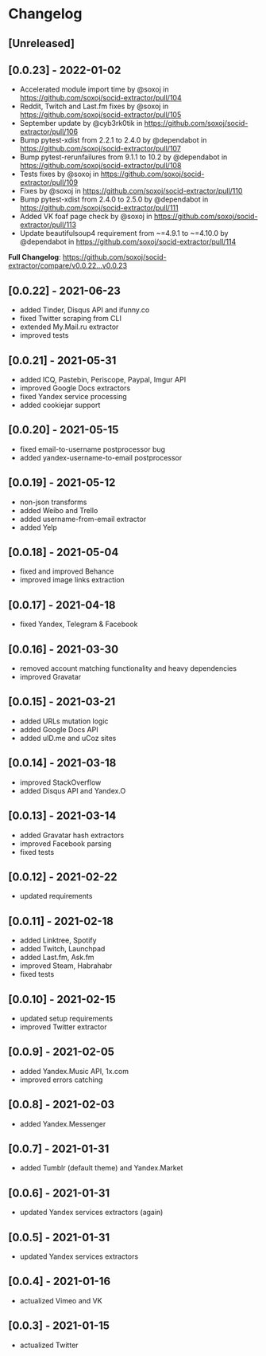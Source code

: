 # Changelog

## [Unreleased]

## [0.0.23] - 2022-01-02
* Accelerated module import time by @soxoj in https://github.com/soxoj/socid-extractor/pull/104
* Reddit, Twitch and Last.fm fixes by @soxoj in https://github.com/soxoj/socid-extractor/pull/105
* September update by @cyb3rk0tik in https://github.com/soxoj/socid-extractor/pull/106
* Bump pytest-xdist from 2.2.1 to 2.4.0 by @dependabot in https://github.com/soxoj/socid-extractor/pull/107
* Bump pytest-rerunfailures from 9.1.1 to 10.2 by @dependabot in https://github.com/soxoj/socid-extractor/pull/108
* Tests fixes by @soxoj in https://github.com/soxoj/socid-extractor/pull/109
* Fixes by @soxoj in https://github.com/soxoj/socid-extractor/pull/110
* Bump pytest-xdist from 2.4.0 to 2.5.0 by @dependabot in https://github.com/soxoj/socid-extractor/pull/111
* Added VK foaf page check by @soxoj in https://github.com/soxoj/socid-extractor/pull/113
* Update beautifulsoup4 requirement from ~=4.9.1 to ~=4.10.0 by @dependabot in https://github.com/soxoj/socid-extractor/pull/114

**Full Changelog**: https://github.com/soxoj/socid-extractor/compare/v0.0.22...v0.0.23

## [0.0.22] - 2021-06-23
* added Tinder, Disqus API and ifunny.co
* fixed Twitter scraping from CLI
* extended My.Mail.ru extractor
* improved tests

## [0.0.21] - 2021-05-31
* added ICQ, Pastebin, Periscope, Paypal, Imgur API
* improved Google Docs extractors
* fixed Yandex service processing
* added cookiejar support

## [0.0.20] - 2021-05-15
* fixed email-to-username postprocessor bug
* added yandex-username-to-email postprocessor

## [0.0.19] - 2021-05-12
* non-json transforms
* added Weibo and Trello
* added username-from-email extractor
* added Yelp

## [0.0.18] - 2021-05-04
* fixed and improved Behance
* improved image links extraction

## [0.0.17] - 2021-04-18
* fixed Yandex, Telegram & Facebook

## [0.0.16] - 2021-03-30
* removed account matching functionality and heavy dependencies
* improved Gravatar

## [0.0.15] - 2021-03-21
* added URLs mutation logic
* added Google Docs API
* added uID.me and uCoz sites

## [0.0.14] - 2021-03-18
* improved StackOverflow
* added Disqus API and Yandex.O

## [0.0.13] - 2021-03-14
* added Gravatar hash extractors
* improved Facebook parsing
* fixed tests

## [0.0.12] - 2021-02-22
* updated requirements

## [0.0.11] - 2021-02-18
* added Linktree, Spotify
* added Twitch, Launchpad
* added Last.fm, Ask.fm
* improved Steam, Habrahabr
* fixed tests

## [0.0.10] - 2021-02-15
* updated setup requirements
* improved Twitter extractor

## [0.0.9] - 2021-02-05
* added Yandex.Music API, 1x.com
* improved errors catching

## [0.0.8] - 2021-02-03
* added Yandex.Messenger

## [0.0.7] - 2021-01-31
* added Tumblr (default theme) and Yandex.Market

## [0.0.6] - 2021-01-31
* updated Yandex services extractors (again)

## [0.0.5] - 2021-01-31
* updated Yandex services extractors

## [0.0.4] - 2021-01-16
* actualized Vimeo and VK

## [0.0.3] - 2021-01-15
* actualized Twitter

